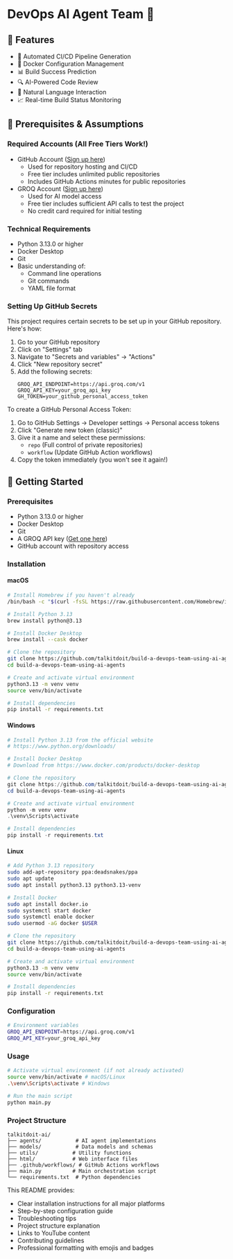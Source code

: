 # DevOps AI Agent Team 🤖

## 🌟 Features

- 🔄 Automated CI/CD Pipeline Generation
- 🐳 Docker Configuration Management
- 📊 Build Success Prediction
- 🔍 AI-Powered Code Review
- 💬 Natural Language Interaction
- 📈 Real-time Build Status Monitoring

## 🚀 Prerequisites & Assumptions

### Required Accounts (All Free Tiers Work!)
- GitHub Account ([Sign up here](https://github.com/signup))
  - Used for repository hosting and CI/CD
  - Free tier includes unlimited public repositories
  - Includes GitHub Actions minutes for public repositories
- GROQ Account ([Sign up here](https://groq.com))
  - Used for AI model access
  - Free tier includes sufficient API calls to test the project
  - No credit card required for initial testing

### Technical Requirements
- Python 3.13.0 or higher
- Docker Desktop
- Git
- Basic understanding of:
  - Command line operations
  - Git commands
  - YAML file format

### Setting Up GitHub Secrets

This project requires certain secrets to be set up in your GitHub repository. Here's how:

1. Go to your GitHub repository
2. Click on "Settings" tab
3. Navigate to "Secrets and variables" → "Actions"
4. Click "New repository secret"
5. Add the following secrets:
   ```
   GROQ_API_ENDPOINT=https://api.groq.com/v1
   GROQ_API_KEY=your_groq_api_key
   GH_TOKEN=your_github_personal_access_token
   ```

To create a GitHub Personal Access Token:
1. Go to GitHub Settings → Developer settings → Personal access tokens
2. Click "Generate new token (classic)"
3. Give it a name and select these permissions:
   - `repo` (Full control of private repositories)
   - `workflow` (Update GitHub Action workflows)
4. Copy the token immediately (you won't see it again!)

## 🚀 Getting Started

### Prerequisites

- Python 3.13.0 or higher
- Docker Desktop
- Git
- A GROQ API key ([Get one here](https://groq.com))
- GitHub account with repository access

### Installation

#### macOS

```bash
# Install Homebrew if you haven't already
/bin/bash -c "$(curl -fsSL https://raw.githubusercontent.com/Homebrew/install/HEAD/install.sh)"

# Install Python 3.13
brew install python@3.13

# Install Docker Desktop
brew install --cask docker

# Clone the repository
git clone https://github.com/talkitdoit/build-a-devops-team-using-ai-agents.git
cd build-a-devops-team-using-ai-agents

# Create and activate virtual environment
python3.13 -m venv venv
source venv/bin/activate

# Install dependencies
pip install -r requirements.txt
```

#### Windows

```powershell
# Install Python 3.13 from the official website
# https://www.python.org/downloads/

# Install Docker Desktop
# Download from https://www.docker.com/products/docker-desktop

# Clone the repository
git clone https://github.com/talkitdoit/build-a-devops-team-using-ai-agents.git
cd build-a-devops-team-using-ai-agents

# Create and activate virtual environment
python -m venv venv
.\venv\Scripts\activate

# Install dependencies
pip install -r requirements.txt
```

#### Linux

```bash
# Add Python 3.13 repository
sudo add-apt-repository ppa:deadsnakes/ppa
sudo apt update
sudo apt install python3.13 python3.13-venv

# Install Docker
sudo apt install docker.io
sudo systemctl start docker
sudo systemctl enable docker
sudo usermod -aG docker $USER

# Clone the repository
git clone https://github.com/talkitdoit/build-a-devops-team-using-ai-agents.git
cd build-a-devops-team-using-ai-agents

# Create and activate virtual environment
python3.13 -m venv venv
source venv/bin/activate

# Install dependencies
pip install -r requirements.txt
```

### Configuration

```bash
# Environment variables
GROQ_API_ENDPOINT=https://api.groq.com/v1
GROQ_API_KEY=your_groq_api_key
```

### Usage

```bash
# Activate virtual environment (if not already activated)
source venv/bin/activate # macOS/Linux
.\venv\Scripts\activate # Windows

# Run the main script
python main.py
```

### Project Structure

```
talkitdoit-ai/
├── agents/           # AI agent implementations
├── models/           # Data models and schemas
├── utils/           # Utility functions
├── html/            # Web interface files
├── .github/workflows/ # GitHub Actions workflows
├── main.py          # Main orchestration script
└── requirements.txt  # Python dependencies
```

This README provides:
- Clear installation instructions for all major platforms
- Step-by-step configuration guide
- Troubleshooting tips
- Project structure explanation
- Links to YouTube content
- Contributing guidelines
- Professional formatting with emojis and badges